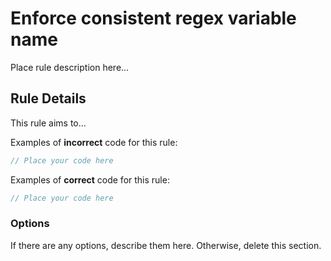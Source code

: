 # Enforce consistent regex variable name

Place rule description here...

## Rule Details

This rule aims to...

Examples of **incorrect** code for this rule:

```js
// Place your code here
```

Examples of **correct** code for this rule:

```js
// Place your code here
```

### Options

If there are any options, describe them here. Otherwise, delete this section.
